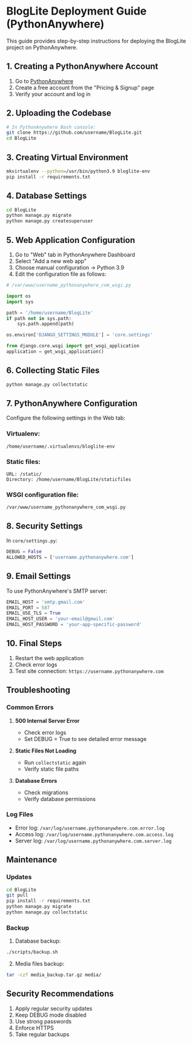# BlogLite Deployment Guide (PythonAnywhere)

This guide provides step-by-step instructions for deploying the BlogLite project on PythonAnywhere.

## 1. Creating a PythonAnywhere Account

1. Go to [PythonAnywhere](https://www.pythonanywhere.com/)
2. Create a free account from the "Pricing & Signup" page
3. Verify your account and log in

## 2. Uploading the Codebase

```bash
# In PythonAnywhere Bash console:
git clone https://github.com/username/BlogLite.git
cd BlogLite
```

## 3. Creating Virtual Environment

```bash
mkvirtualenv --python=/usr/bin/python3.9 bloglite-env
pip install -r requirements.txt
```

## 4. Database Settings

```bash
cd BlogLite
python manage.py migrate
python manage.py createsuperuser
```

## 5. Web Application Configuration

1. Go to "Web" tab in PythonAnywhere Dashboard
2. Select "Add a new web app"
3. Choose manual configuration -> Python 3.9
4. Edit the configuration file as follows:

```python
# /var/www/username_pythonanywhere_com_wsgi.py

import os
import sys

path = '/home/username/BlogLite'
if path not in sys.path:
    sys.path.append(path)

os.environ['DJANGO_SETTINGS_MODULE'] = 'core.settings'

from django.core.wsgi import get_wsgi_application
application = get_wsgi_application()
```

## 6. Collecting Static Files

```bash
python manage.py collectstatic
```

## 7. PythonAnywhere Configuration

Configure the following settings in the Web tab:

### Virtualenv:
```
/home/username/.virtualenvs/bloglite-env
```

### Static files:
```
URL: /static/
Directory: /home/username/BlogLite/staticfiles
```

### WSGI configuration file:
```
/var/www/username_pythonanywhere_com_wsgi.py
```

## 8. Security Settings

In `core/settings.py`:

```python
DEBUG = False
ALLOWED_HOSTS = ['username.pythonanywhere.com']
```

## 9. Email Settings

To use PythonAnywhere's SMTP server:

```python
EMAIL_HOST = 'smtp.gmail.com'
EMAIL_PORT = 587
EMAIL_USE_TLS = True
EMAIL_HOST_USER = 'your-email@gmail.com'
EMAIL_HOST_PASSWORD = 'your-app-specific-password'
```

## 10. Final Steps

1. Restart the web application
2. Check error logs
3. Test site connection: `https://username.pythonanywhere.com`

## Troubleshooting

### Common Errors

1. **500 Internal Server Error**
   - Check error logs
   - Set DEBUG = True to see detailed error message

2. **Static Files Not Loading**
   - Run `collectstatic` again
   - Verify static file paths

3. **Database Errors**
   - Check migrations
   - Verify database permissions

### Log Files

- Error log: `/var/log/username.pythonanywhere.com.error.log`
- Access log: `/var/log/username.pythonanywhere.com.access.log`
- Server log: `/var/log/username.pythonanywhere.com.server.log`

## Maintenance

### Updates

```bash
cd BlogLite
git pull
pip install -r requirements.txt
python manage.py migrate
python manage.py collectstatic
```

### Backup

1. Database backup:
```bash
./scripts/backup.sh
```

2. Media files backup:
```bash
tar -czf media_backup.tar.gz media/
```

## Security Recommendations

1. Apply regular security updates
2. Keep DEBUG mode disabled
3. Use strong passwords
4. Enforce HTTPS
5. Take regular backups
